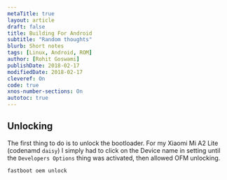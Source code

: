 ```yaml
---
metaTitle: true
layout: article
draft: false
title: Building For Android
subtitle: "Random thoughts"
blurb: Short notes
tags: [Linux, Android, ROM]
author: [Rohit Goswami]
publishDate: 2018-02-17
modifiedDate: 2018-02-17
cleveref: On
code: true
xnos-number-sections: On
autotoc: true
---
```


## Unlocking

The first thing to do is to unlock the bootloader. For my Xiaomi Mi A2 Lite
(codenamd `daisy`) I simply had to click on the Device name in setting until the
`Developers Options` thing was activated, then allowed OFM unlocking.

```bash
fastboot oem unlock
```
